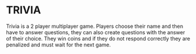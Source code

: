 TRIVIA
======

Trivia is a 2 player multiplayer game.
Players choose their name and then have to answer questions, they can also create questions with the answer of their choice.
They win coins and if they do not respond correctly they are penalized and must wait for the next game.

